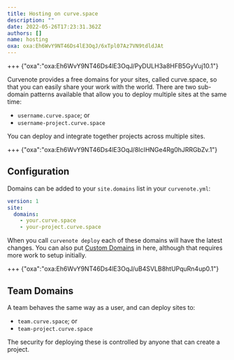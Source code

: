 ```yaml
---
title: Hosting on curve.space
description: ""
date: 2022-05-26T17:23:31.362Z
authors: []
name: hosting
oxa: oxa:Eh6WvY9NT46Ds4lE3OqJ/6xTpl07Az7VN9tdldJAt
---
```


+++ {"oxa":"oxa:Eh6WvY9NT46Ds4lE3OqJ/PyDULH3a8HFB5GyVuj10.1"}

Curvenote provides a free domains for your sites, called curve.space, so that you can easily share your work with the world. There are two sub-domain patterns available that allow you to deploy multiple sites at the same time:

- `username.curve.space`; or
- `username-project.curve.space`

You can deploy and integrate together projects across multiple sites.

+++ {"oxa":"oxa:Eh6WvY9NT46Ds4lE3OqJ/8IcIHNGe4Rg0hJRRGbZv.1"}

## Configuration

Domains can be added to your `site.domains` list in your `curvenote.yml`:

```yaml
version: 1
site:
  domains:
    - your.curve.space
    - your-project.curve.space
```

When you call `curvenote deploy` each of these domains will have the latest changes. You can also put [Custom Domains](oxa:Eh6WvY9NT46Ds4lE3OqJ/Qn9rzCukuPlbwhKl8qA0 "Custom Domains") in here, although that requires more work to setup initially.

+++ {"oxa":"oxa:Eh6WvY9NT46Ds4lE3OqJ/uB4SVLB8htUPquRn4up0.1"}

## Team Domains

A team behaves the same way as a user, and can deploy sites to:

- `team.curve.space`; or
- `team-project.curve.space`

The security for deploying these is controlled by anyone that can create a project.

